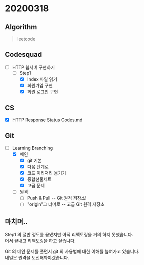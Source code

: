 # 20200318

## Algorithm
> leetcode  

## Codesquad
- [ ] HTTP 웹서버 구현하기
    - [ ] Step1
        - [x] Index 파일 읽기
        - [x] 회원가입 구현
        - [x] 회원 로그인 구현
        
## CS
- [x] HTTP Response Status Codes.md

## Git
- [ ] Learning Branching
    - [x] 메인
        - [x] git 기본
        - [x] 다음 단계로
        - [x] 코드 이리저리 옮기기
        - [x] 종합선물세트
        - [x] 고급 문제
    - [ ] 원격
        - [ ] Push & Pull -- Git 원격 저장소!
        - [ ] "origin"그 너머로 -- 고급 Git 원격 저장소
            
## 마치며.. 
Step1 의 절반 정도를 끝냈지만 아직 리팩토링을 거의 하지 못했습니다.  
어서 끝내고 리팩토링을 하고 싶습니다.    

Git 의 메인 문제를 풀면서 git 의 사용법에 대한 이해를 높여가고 있습니다.  
내일은 원격을 도전해봐야겠습니다.
